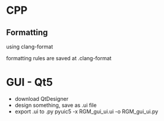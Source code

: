 # CPP

## Formatting

using clang-format

formatting rules are saved at .clang-format

# GUI - Qt5

- download QtDesigner
- design something, save as .ui file
- export .ui to .py
	pyuic5 -x RGM_gui_ui.ui -o RGM_gui_ui.py
